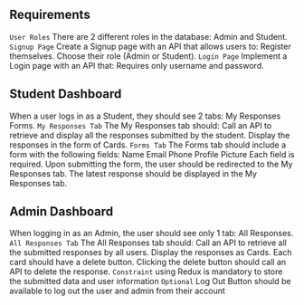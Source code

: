 ## Requirements
`User Roles`
There are 2 different roles in the database: Admin and Student.
`Signup Page`
Create a Signup page with an API that allows users to:
Register themselves.
Choose their role (Admin or Student).
`Login Page`
Implement a Login page with an API that:
Requires only username and password.
## Student Dashboard
When a user logs in as a Student, they should see 2 tabs:
My Responses
Forms.
`My Responses Tab`
The My Responses tab should:
Call an API to retrieve and display all the responses submitted by the student.
Display the responses in the form of Cards.
`Forms Tab`
The Forms tab should include a form with the following fields:
Name
Email
Phone
Profile Picture
Each field is required.
Upon submitting the form, the user should be redirected to the My Responses tab.
The latest response should be displayed in the My Responses tab.
## Admin Dashboard
When logging in as an Admin, the user should see only 1 tab: All Responses.
`All Responses Tab`
The All Responses tab should:
Call an API to retrieve all the submitted responses by all users.
Display the responses as Cards.
Each card should have a delete button.
Clicking the delete button should call an API to delete the response.
`Constraint`
using Redux is mandatory to store the submitted data and user information
`Optional`
Log Out Button should be available to log out the user and admin from their account